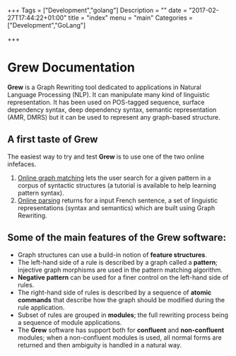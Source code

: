 +++
Tags = ["Development","golang"]
Description = ""
date = "2017-02-27T17:44:22+01:00"
title = "index"
menu = "main"
Categories = ["Development","GoLang"]

+++

# Grew Documentation

**Grew** is a Graph Rewriting tool dedicated to applications in Natural Language Processing (NLP). It can manipulate many kind of linguistic representation. It has been used on POS-tagged sequence, surface dependency syntax, deep dependency syntax, semantic representation (AMR, DMRS) but it can be used to represent any graph-based structure.

## A first taste of Grew
The easiest way to try and test **Grew** is to use one of the two online infefaces.

  1. [Online graph matching](http://grew.loria.fr/demo) lets the user search for a given pattern in a corpus of syntactic structures (a tutorial is available to help learning pattern syntax).
  2. [Online parsing](http://talc2.loria.fr/grew_demo) returns for a input French sentence, a set of linguistic representations (syntax and semantics) which are built using Graph Rewriting.

## Some of the main features of the Grew software:

  * Graph structures can use a build-in notion of **feature structures**.
  * The left-hand side of a rule is described by a graph called a **pattern**; injective graph morphisms are used in the pattern matching algorithm.
  * **Negative pattern** can be used for a finer control on the left-hand side of rules.
  * The right-hand side of rules is described by a sequence of **atomic commands** that describe how the graph should be modified during the rule application.
  * Subset of rules are grouped in **modules**; the full rewriting process being a sequence of module applications.
  * The **Grew** software has support both for **confluent** and **non-confluent** modules; when a non-confluent modules is used, all normal forms are returned and then ambiguity is handled in a natural way.
